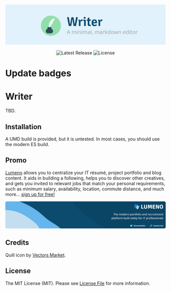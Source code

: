 <!-- Header -->
<p align="center">
    <img src="resources/header.png" alt="Header" />
</p>

<!-- Badges -->
<p align="center">
    <img src="https://img.shields.io/npm/v/@lumeno/writer.svg" alt="Latest Release" />
    <img src="https://img.shields.io/npm/l/@lumeno/writer.svg" alt="License" />
</p>

# Update badges

# Writer

TBD.

## Installation

A UMD build is provided, but it is untested. In most cases, you should use the modern ES build.

## Promo

[Lumeno](https://lumeno.dev) allows you to centralize your IT résumé, project portfolio and blog content. It aids in building a following, helps you to discover other creatives, and gets you invited to relevant jobs that match your personal requirements, such as minimum salary, availability, location, commute distance, and much more... [sign up for free!](https://lumeno.dev)

<!-- Screenshot -->
<p align="center">
    <a target="_blank" href="https://lumeno.dev">
        <img src="resources/banner.png" alt="Lumeno" style="max-height: 170px">
    </a>
</p>

## Credits

Quill icon by [Vectors Market](https://www.flaticon.com/free-icon/quill_234628).

## License

The MIT License (MIT). Please see [License File](LICENSE.md) for more information.

